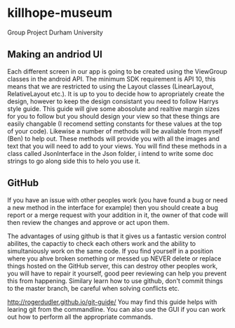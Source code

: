 # killhope-museum
Group Project Durham University


## Making an andriod UI

Each different screen in our app is going to be created using the ViewGroup classes in the android API. The minimum SDK requirement is API 10, this means that we are restricted to using the Layout classes (LinearLayout, RelativeLayout etc.). It is up to you to decide how to apropriately create the design, however to keep the design consistant you need to follow Harrys style guide. This guide will give some abosolute and realtive margin sizes for you to follow but you should design your view so that these things are easily changable (I recomend setting constants for these values at the top of your code). Likewise a number of methods will be avaliable from myself (Ben) to help out. These methods will provide you with all the images and text that you will need to add to your views. You will find these methods in a class called JsonInterface in the Json folder, i intend to write some doc strings to go along side this to helo you use it.

## GitHub

If you have an issue with other peoples work (you have found a bug or need a new method in the interface for example) then you should create a bug report or a merge request with your addition in it, the owner of that code will then review the changes and approve or act upon them.

The advantages of using github is that it gives us a fantastic version control abilites, the capactiy to check each others work and the ability to simultaniously work on the same code. If you find yourself in a position where you ahve broken something or messed up NEVER delete or replace things hosted on the GitHub server, this can destroy other peoples work, you will have to repair it yourself, good peer reviewing can help you prevent this from happening. Similary learn how to use github, don't commit things to the master branch, be careful when solving conflicts etc.

http://rogerdudler.github.io/git-guide/
You may find this guide helps with learing git from the commandline. You can also use the GUI if you can work out how to perform all the appropriate commands.